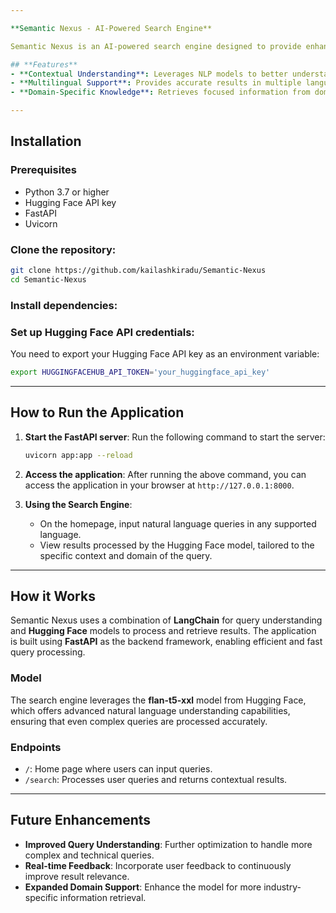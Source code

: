 ```yaml
---

**Semantic Nexus - AI-Powered Search Engine**

Semantic Nexus is an AI-powered search engine designed to provide enhanced natural language processing and domain-specific knowledge retrieval. Built with LangChain and the Hugging Face API, it offers contextual understanding and multilingual support, revolutionizing how users interact with search engines.

## **Features**
- **Contextual Understanding**: Leverages NLP models to better understand the context behind queries.
- **Multilingual Support**: Provides accurate results in multiple languages using Hugging Face models.
- **Domain-Specific Knowledge**: Retrieves focused information from domain-specific knowledge bases.

---
```


## **Installation**

### **Prerequisites**
- Python 3.7 or higher
- Hugging Face API key
- FastAPI
- Uvicorn

### **Clone the repository:**
```bash
git clone https://github.com/kailashkiradu/Semantic-Nexus
cd Semantic-Nexus
```

### **Install dependencies:**

### **Set up Hugging Face API credentials:**
You need to export your Hugging Face API key as an environment variable:
```bash
export HUGGINGFACEHUB_API_TOKEN='your_huggingface_api_key'
```

---

## **How to Run the Application**

1. **Start the FastAPI server**:
   Run the following command to start the server:
   ```bash
   uvicorn app:app --reload
   ```

2. **Access the application**:
   After running the above command, you can access the application in your browser at `http://127.0.0.1:8000`.

3. **Using the Search Engine**:
   - On the homepage, input natural language queries in any supported language.
   - View results processed by the Hugging Face model, tailored to the specific context and domain of the query.

---

## **How it Works**
Semantic Nexus uses a combination of **LangChain** for query understanding and **Hugging Face** models to process and retrieve results. The application is built using **FastAPI** as the backend framework, enabling efficient and fast query processing.

### **Model**
The search engine leverages the **flan-t5-xxl** model from Hugging Face, which offers advanced natural language understanding capabilities, ensuring that even complex queries are processed accurately.

### **Endpoints**
- `/`: Home page where users can input queries.
- `/search`: Processes user queries and returns contextual results.

---

## **Future Enhancements**
- **Improved Query Understanding**: Further optimization to handle more complex and technical queries.
- **Real-time Feedback**: Incorporate user feedback to continuously improve result relevance.
- **Expanded Domain Support**: Enhance the model for more industry-specific information retrieval.
